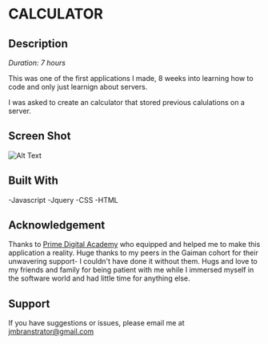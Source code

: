 # CALCULATOR

## Description

_Duration: 7 hours_

This was one of the first applications I made, 8 weeks into learning how to code and only just learnign about servers.

I was asked to create an calculator that stored previous calulations on a server.

## Screen Shot

![Alt Text](https://media.giphy.com/media/vFKqnCdLPNOKc/giphy.gif)

## Built With

-Javascript 
-Jquery 
-CSS 
-HTML

## Acknowledgement
Thanks to [Prime Digital Academy](www.primeacademy.io) who equipped and helped me to make this application a reality. Huge thanks to my peers in the Gaiman cohort for their unwavering support- I couldn't have done it without them. Hugs and love to my friends and family for being patient with me while I immersed myself in the software world and had little time for anything else. 

## Support
If you have suggestions or issues, please email me at jmbranstrator@gmail.com
